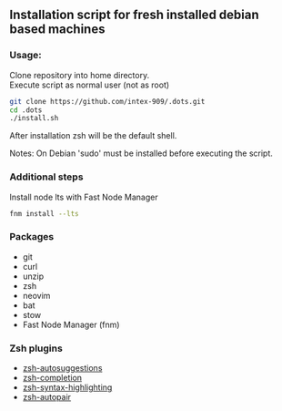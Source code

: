## Installation script for fresh installed debian based machines

### Usage:
Clone repository into home directory.  
Execute script as normal user (not as root)
```bash
git clone https://github.com/intex-909/.dots.git
cd .dots
./install.sh
```
After installation zsh will be the default shell.

Notes:
On Debian 'sudo' must be installed before executing the script.

### Additional steps
Install node lts with Fast Node Manager
```bash
fnm install --lts
```

### Packages
- git
- curl
- unzip
- zsh
- neovim
- bat
- stow
- Fast Node Manager (fnm)

### Zsh plugins
- [zsh-autosuggestions](https://github.com/zsh-users/zsh-autosuggestions)
- [zsh-completion](https://github.com/zsh-users/zsh-completions)
- [zsh-syntax-highlighting](https://github.com/zsh-users/zsh-syntax-highlighting)
- [zsh-autopair](https://github.com/hlissner/zsh-autopair)
